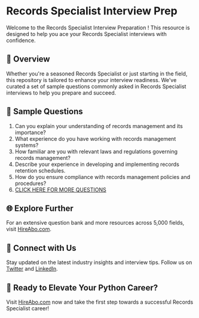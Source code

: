 # Records Specialist Interview Prep

Welcome to the Records Specialist Interview Preparation ! This resource is designed to help you ace your Records Specialist interviews with confidence.

## 🚀 Overview

Whether you're a seasoned Records Specialist or just starting in the field, this repository is tailored to enhance your interview readiness. We've curated a set of sample questions commonly asked in Records Specialist interviews to help you prepare and succeed.

## 📝 Sample Questions

1. Can you explain your understanding of records management and its importance?
2. What experience do you have working with records management systems?
3. How familiar are you with relevant laws and regulations governing records management?
4. Describe your experience in developing and implementing records retention schedules.
5. How do you ensure compliance with records management policies and procedures?
6. [CLICK HERE FOR MORE QUESTIONS](https://hireabo.com/job/18_3_3/Records%20Specialist)

## 🌐 Explore Further

For an extensive question bank and more resources across 5,000 fields, visit [HireAbo.com](https://www.hireabo.com).

## 📱 Connect with Us

Stay updated on the latest industry insights and interview tips. Follow us on [Twitter](https://twitter.com/hireabo) and [LinkedIn](https://www.linkedin.com/in/hire-abo-3609972a8/).

## 🚀 Ready to Elevate Your Python Career?

Visit [HireAbo.com](https://www.hireabo.com) now and take the first step towards a successful Records Specialist career!